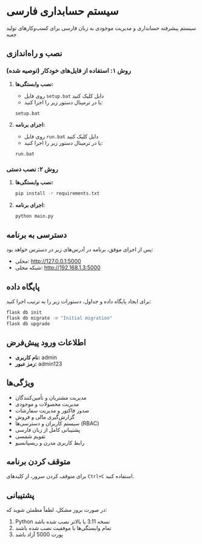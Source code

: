 # سیستم حسابداری فارسی

سیستم پیشرفته حسابداری و مدیریت موجودی به زبان فارسی برای کسب‌وکارهای تولید جعبه

## نصب و راه‌اندازی

### روش ۱: استفاده از فایل‌های خودکار (توصیه شده)

1. **نصب وابستگی‌ها:**
   - روی فایل `setup.bat` دابل کلیک کنید
   - یا در ترمینال دستور زیر را اجرا کنید:
   ```
   setup.bat
   ```

2. **اجرای برنامه:**
   - روی فایل `run.bat` دابل کلیک کنید
   - یا در ترمینال دستور زیر را اجرا کنید:
   ```
   run.bat
   ```

### روش ۲: نصب دستی

1. **نصب وابستگی‌ها:**
   ```bash
   pip install -r requirements.txt
   ```

2. **اجرای برنامه:**
   ```bash
   python main.py
   ```

## دسترسی به برنامه

پس از اجرای موفق، برنامه در آدرس‌های زیر در دسترس خواهد بود:
- محلی: http://127.0.0.1:5000
- شبکه محلی: http://192.168.1.3:5000

## پایگاه داده

برای ایجاد پایگاه داده و جداول، دستورات زیر را به ترتیب اجرا کنید:

```bash
flask db init
flask db migrate -m "Initial migration"
flask db upgrade
```

## اطلاعات ورود پیش‌فرض

- **نام کاربری:** admin
- **رمز عبور:** admin123

## ویژگی‌ها

- مدیریت مشتریان و تأمین‌کنندگان
- مدیریت محصولات و موجودی
- صدور فاکتور و مدیریت سفارشات
- گزارش‌گیری مالی و فروش
- سیستم کاربران و دسترسی‌ها (RBAC)
- پشتیبانی کامل از زبان فارسی
- تقویم شمسی
- رابط کاربری مدرن و ریسپانسیو

## متوقف کردن برنامه

برای متوقف کردن سرور، از کلیدهای `Ctrl+C` استفاده کنید.

## پشتیبانی

در صورت بروز مشکل، لطفاً مطمئن شوید که:
1. Python نسخه 3.11 یا بالاتر نصب شده باشد
2. تمام وابستگی‌ها با موفقیت نصب شده باشند
3. پورت 5000 آزاد باشد